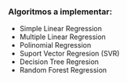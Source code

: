 ### Algoritmos a implementar: 
* Simple Linear Regression
* Multiple Linear Regression
* Polinomial Regression
* Suport Vector Regresion (SVR)
* Decision Tree Regresion
* Random Forest Regression
